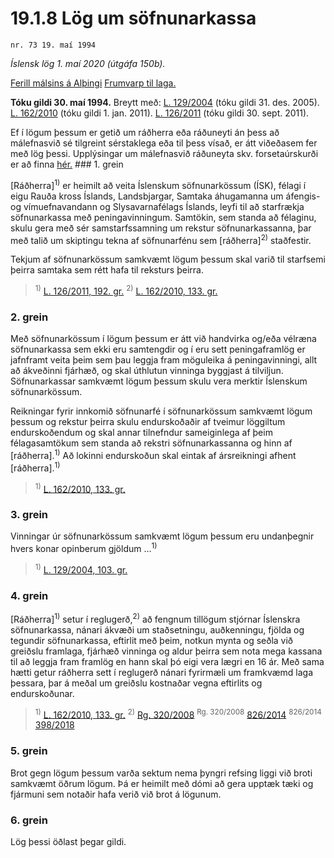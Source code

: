 # 19.1.8 Lög um söfnunarkassa

`nr. 73 19. maí 1994`

_Íslensk lög 1. maí 2020 (útgáfa 150b)._

[Ferill málsins á Alþingi](https://www.althingi.is/thingstorf/thingmalalistar-eftir-thingum/ferill/?ltg=117&mnr=446)
[Frumvarp til laga.](https://www.althingi.is/altext/117/s/0659.html)

**Tóku gildi 30. maí 1994.**
Breytt með:
[L. 129/2004](https://althingi.is/altext/stjt/2004.129.html) (tóku gildi 31. des. 2005).
[L. 162/2010](https://althingi.is/altext/stjt/2010.162.html) (tóku gildi 1. jan. 2011).
[L. 126/2011](https://althingi.is/altext/stjt/2011.126.html) (tóku gildi 30. sept. 2011).

Ef í lögum þessum er getið um ráðherra eða ráðuneyti án þess að málefnasvið sé tilgreint sérstaklega eða til þess vísað, er átt viðeðasem fer með lög þessi. Upplýsingar um málefnasvið ráðuneyta skv. forsetaúrskurði er að finna [hér.](2018119.md) ### 1. grein

[Ráðherra]<sup>1)</sup> er heimilt að veita Íslenskum söfnunarkössum (ÍSK), félagi í eigu Rauða kross Íslands, Landsbjargar, Samtaka áhugamanna um áfengis- og vímuefnavandann og Slysavarnafélags Íslands, leyfi til að starfrækja söfnunarkassa með peningavinningum. Samtökin, sem standa að félaginu, skulu gera með sér samstarfssamning um rekstur söfnunarkassanna, þar með talið um skiptingu tekna af söfnunarfénu sem [ráðherra]<sup>2)</sup> staðfestir.

Tekjum af söfnunarkössum samkvæmt lögum þessum skal varið til starfsemi þeirra samtaka sem rétt hafa til reksturs þeirra.

> <sup>1)</sup> [L. 126/2011, 192. gr.](https://althingi.is/altext/stjt/2011.126.html) <sup>2)</sup> [L. 162/2010, 133. gr.](https://althingi.is/altext/stjt/2010.162.html)

### 2. grein

Með söfnunarkössum í lögum þessum er átt við handvirka og/eða vélræna söfnunarkassa sem ekki eru samtengdir og í eru sett peningaframlög er jafnframt veita þeim sem þau leggja fram möguleika á peningavinningi, allt að ákveðinni fjárhæð, og skal úthlutun vinninga byggjast á tilviljun. Söfnunarkassar samkvæmt lögum þessum skulu vera merktir Íslenskum söfnunarkössum.

Reikningar fyrir innkomið söfnunarfé í söfnunarkössum samkvæmt lögum þessum og rekstur þeirra skulu endurskoðaðir af tveimur löggiltum endurskoðendum og skal annar tilnefndur sameiginlega af þeim félagasamtökum sem standa að rekstri söfnunarkassanna og hinn af [ráðherra].<sup>1)</sup> Að lokinni endurskoðun skal eintak af ársreikningi afhent [ráðherra].<sup>1)</sup> 

> <sup>1)</sup> [L. 162/2010, 133. gr.](https://althingi.is/altext/stjt/2010.162.html)

### 3. grein

Vinningar úr söfnunarkössum samkvæmt lögum þessum eru undanþegnir hvers konar opinberum gjöldum …<sup>1)</sup> 

> <sup>1)</sup> [L. 129/2004, 103. gr.](https://althingi.is/altext/stjt/2004.129.html)

### 4. grein

[Ráðherra]<sup>1)</sup> setur í reglugerð,<sup>2)</sup> að fengnum tillögum stjórnar Íslenskra söfnunarkassa, nánari ákvæði um staðsetningu, auðkenningu, fjölda og tegundir söfnunarkassa, eftirlit með þeim, notkun mynta og seðla við greiðslu framlaga, fjárhæð vinninga og aldur þeirra sem nota mega kassana til að leggja fram framlög en hann skal þó eigi vera lægri en 16 ár. Með sama hætti getur ráðherra sett í reglugerð nánari fyrirmæli um framkvæmd laga þessara, þar á meðal um greiðslu kostnaðar vegna eftirlits og endurskoðunar.

> <sup>1)</sup> [L. 162/2010, 133. gr.](https://althingi.is/altext/stjt/2010.162.html) <sup>2)</sup> [Rg. 320/2008](https://althingi.ishttps://www.reglugerd.is/reglugerdir/allar/nr/320-2008) <sup>Rg. 320/2008</sup> [826/2014](https://althingi.ishttps://www.reglugerd.is/reglugerdir/allar/nr/826-2014) <sup>826/2014</sup> [398/2018](https://althingi.ishttps://www.reglugerd.is/reglugerdir/allar/nr/398-2018)

### 5. grein

Brot gegn lögum þessum varða sektum nema þyngri refsing liggi við broti samkvæmt öðrum lögum. Þá er heimilt með dómi að gera upptæk tæki og fjármuni sem notaðir hafa verið við brot á lögunum.

### 6. grein

Lög þessi öðlast þegar gildi.
